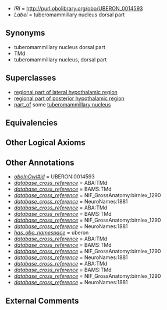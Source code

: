  * *IRI* = http://purl.obolibrary.org/obo/UBERON_0014593
 * *Label* = tuberomammillary nucleus dorsal part

## Synonyms

 * tuberomammillary nucleus dorsal part
 * TMd
 * tuberomammillary nucleus, dorsal part

## Superclasses

 * [regional part of lateral hypothalamic region](../../UBERON/85/UBERON_0002785.md)
 * [regional part of posterior hypothalamic region](../../UBERON/89/UBERON_0002789.md)
 * [part_of](../../BFO/50/BFO_0000050.md) some [tuberomammillary nucleus](../../UBERON/36/UBERON_0001936.md)

## Equivalencies


## Other Logical Axioms


## Other Annotations

 * *[oboInOwl#id](../../id/oboInOwl#id.md)* = UBERON:0014593
 * *[database_cross_reference](../../ef/oboInOwl#hasDbXref.md)* = ABA:TMd
 * *[database_cross_reference](../../ef/oboInOwl#hasDbXref.md)* = BAMS:TMd
 * *[database_cross_reference](../../ef/oboInOwl#hasDbXref.md)* = NIF_GrossAnatomy:birnlex_1290
 * *[database_cross_reference](../../ef/oboInOwl#hasDbXref.md)* = NeuroNames:1881
 * *[database_cross_reference](../../ef/oboInOwl#hasDbXref.md)* = ABA:TMd
 * *[database_cross_reference](../../ef/oboInOwl#hasDbXref.md)* = BAMS:TMd
 * *[database_cross_reference](../../ef/oboInOwl#hasDbXref.md)* = NIF_GrossAnatomy:birnlex_1290
 * *[database_cross_reference](../../ef/oboInOwl#hasDbXref.md)* = NeuroNames:1881
 * *[has_obo_namespace](../../ce/oboInOwl#hasOBONamespace.md)* = uberon
 * *[database_cross_reference](../../ef/oboInOwl#hasDbXref.md)* = ABA:TMd
 * *[database_cross_reference](../../ef/oboInOwl#hasDbXref.md)* = BAMS:TMd
 * *[database_cross_reference](../../ef/oboInOwl#hasDbXref.md)* = NIF_GrossAnatomy:birnlex_1290
 * *[database_cross_reference](../../ef/oboInOwl#hasDbXref.md)* = NeuroNames:1881
 * *[database_cross_reference](../../ef/oboInOwl#hasDbXref.md)* = ABA:TMd
 * *[database_cross_reference](../../ef/oboInOwl#hasDbXref.md)* = BAMS:TMd
 * *[database_cross_reference](../../ef/oboInOwl#hasDbXref.md)* = NIF_GrossAnatomy:birnlex_1290
 * *[database_cross_reference](../../ef/oboInOwl#hasDbXref.md)* = NeuroNames:1881

## External Comments

